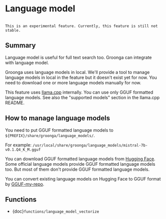# Language model

```{versionadded} 14.1.0

```

```{note}
This is an experimental feature. Currently, this feature is still not stable.
```

## Summary

Language model is useful for full text search too. Groonga can
integrate with language model.

Groonga uses language models in local. We'll provide a tool to manage
language models in local in the feature but it doesn't exist yet for
now. You need to download one or more language models manually for
now.

This feature uses [llama.cpp](https://github.com/ggerganov/llama.cpp)
internally. You can use only GGUF formatted language models. See also
the "supported models" section in the llama.cpp README.

## How to manage language models

You need to put GGUF formatted language models to
`${PREFIX}/share/groonga/language_models/`.

For example:
`/usr/local/share/groonga/language_models/mistral-7b-v0.1.Q4_K_M.gguf`

You can download GGUF formatted language models from [Hugging
Face](https://huggingface.co/). Some official language models provide
GGUF formatted language models too. But most of them don't provide
GGUF formatted language models.

You can convert existing language models on Hugging Face to GGUF
format by
[GGUF-my-repo](https://huggingface.co/spaces/ggml-org/gguf-my-repo).

## Functions

- {doc}`functions/language_model_vectorize`
